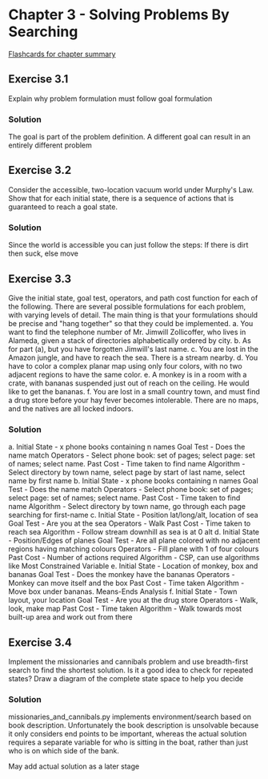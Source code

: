 # Chapter 3 - Solving Problems By Searching #
[Flashcards for chapter summary](http://www.cram.com/flashcards/chapter-3-7507199)


## Exercise 3.1 ##
Explain why problem formulation must follow goal formulation

### Solution ###
The goal is part of the problem definition. A different goal can result in an entirely different problem


## Exercise 3.2 ##
Consider the accessible, two-location vacuum world under Murphy's Law. Show that for
each initial state, there is a sequence of actions that is guaranteed to reach a goal state.

### Solution ###
Since the world is accessible you can just follow the steps: If there is dirt then suck, else move


## Exercise 3.3 ##
Give the initial state, goal test, operators, and path cost function for each of the following.
There are several possible formulations for each problem, with varying levels of detail. The
main thing is that your formulations should be precise and "hang together" so that they could be
implemented.
a. You want to find the telephone number of Mr. Jimwill Zollicoffer, who lives in Alameda,
given a stack of directories alphabetically ordered by city.
b. As for part (a), but you have forgotten Jimwill's last name.
c. You are lost in the Amazon jungle, and have to reach the sea. There is a stream nearby.
d. You have to color a complex planar map using only four colors, with no two adjacent
regions to have the same color.
e. A monkey is in a room with a crate, with bananas suspended just out of reach on the ceiling.
He would like to get the bananas.
f. You are lost in a small country town, and must find a drug store before your hay fever
becomes intolerable. There are no maps, and the natives are all locked indoors.

### Solution ###
a.  Initial State - x phone books containing n names
    Goal Test - Does the name match
    Operators - Select phone book: set of pages; select page: set of names; select name.
    Past Cost - Time taken to find name
    Algorithm - Select directory by town name, select page by start of last name, select name by first name
b.  Initial State - x phone books containing n names
    Goal Test - Does the name match
    Operators - Select phone book: set of pages; select page: set of names; select name.
    Past Cost - Time taken to find name
    Algorithm - Select directory by town name, go through each page searching for first-name
c.  Initial State - Position lat/long/alt, location of sea
    Goal Test - Are you at the sea
    Operators - Walk
    Past Cost - Time taken to reach sea
    Algorithm - Follow stream downhill as sea is at 0 alt
d.  Initial State - Position/Edges of planes
    Goal Test - Are all plane colored with no adjacent regions having matching colours
    Operators - Fill plane with 1 of four colours
    Past Cost - Number of actions required
    Algorithm - CSP, can use algorithms like Most Constrained Variable
e.  Initial State - Location of monkey, box and bananas
    Goal Test - Does the monkey have the bananas
    Operators - Monkey can move itself and the box
    Past Cost - Time taken
    Algorithm - Move box under bananas. Means-Ends Analysis
f.  Initial State - Town layout, your location
    Goal Test - Are you at the drug store
    Operators - Walk, look, make map
    Past Cost - Time taken
    Algorithm - Walk towards most built-up area and work out from there


## Exercise 3.4 ##
Implement the missionaries and cannibals problem and use breadth-first search to find the
shortest solution. Is it a good idea to check for repeated states? Draw a diagram of the complete
state space to help you decide

### Solution ###
missionaries_and_cannibals.py implements environment/search based on book description. Unfortunately the book
description is unsolvable because it only considers end points to be important, whereas the actual solution requires
a separate variable for who is sitting in the boat, rather than just who is on which side of the bank.

May add actual solution as a later stage
